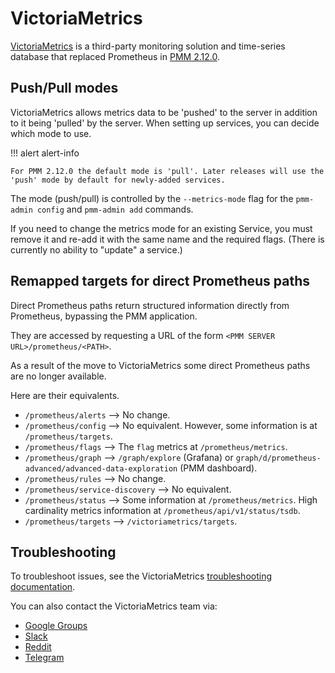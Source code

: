 # VictoriaMetrics

[VictoriaMetrics](https://victoriametrics.github.io/) is a third-party monitoring solution and time-series database that replaced Prometheus in [PMM 2.12.0](../release-notes/2.12.0.md).

## Push/Pull modes

VictoriaMetrics allows metrics data to be 'pushed' to the server in addition to it being 'pulled' by the server. When setting up services, you can decide which mode to use.

!!! alert alert-info

    For PMM 2.12.0 the default mode is 'pull'. Later releases will use the 'push' mode by default for newly-added services.

The mode (push/pull) is controlled by the `--metrics-mode` flag for the `pmm-admin config` and `pmm-admin add` commands.

If you need to change the metrics mode for an existing Service, you must remove it and re-add it with the same name and the required flags. (There is currently no ability to "update" a service.)

## Remapped targets for direct Prometheus paths

Direct Prometheus paths return structured information directly from Prometheus, bypassing the PMM application.

They are accessed by requesting a URL of the form `<PMM SERVER URL>/prometheus/<PATH>`.

As a result of the move to VictoriaMetrics some direct Prometheus paths are no longer available.

Here are their equivalents.

- `/prometheus/alerts` --> No change.
- `/prometheus/config` --> No equivalent. However, some information is at `/prometheus/targets`.
- `/prometheus/flags` --> The `flag` metrics at `/prometheus/metrics`.
- `/prometheus/graph` --> `/graph/explore` (Grafana) or `graph/d/prometheus-advanced/advanced-data-exploration` (PMM dashboard).
- `/prometheus/rules` --> No change.
- `/prometheus/service-discovery` --> No equivalent.
- `/prometheus/status` --> Some information at `/prometheus/metrics`. High cardinality metrics information at `/prometheus/api/v1/status/tsdb`.
- `/prometheus/targets` --> `/victoriametrics/targets`.

## Troubleshooting

To troubleshoot issues, see the VictoriaMetrics [troubleshooting documentation](https://victoriametrics.github.io/#troubleshooting).

You can also contact the VictoriaMetrics team via:

- [Google Groups](https://groups.google.com/forum/#!forum/victorametrics-users)
- [Slack](http://slack.victoriametrics.com/)
- [Reddit](https://www.reddit.com/r/VictoriaMetrics/)
- [Telegram](https://t.me/VictoriaMetrics_en)
